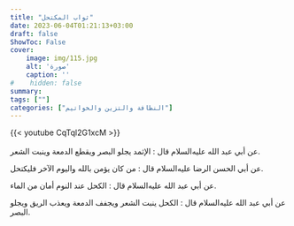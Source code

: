 ```yaml
---
title: "ثواب المكتحل"
date: 2023-06-04T01:21:13+03:00
draft: false
ShowToc: False
cover:
    image: img/115.jpg
    alt: 'صورة'
    caption: ''
#    hidden: false
summary: 
tags: [""]
categories: ["النظافة والتزين والخواتيم"]
---
```

{{< youtube CqTql2G1xcM >}}  
 <br>
عن أبي عبد الله عليه‌السلام قال : الإثمد يجلو البصر ويقطع الدمعة
وينبت الشعر.

عن أبي الحسن الرضا عليه‌السلام قال : من كان يؤمن بالله واليوم الآخر
فليكتحل.

عن
أبي عبد الله عليه‌السلام قال : الكحل عند النوم أمان من الماء.

عن أبي عبد الله عليه‌السلام قال :
الكحل ينبت الشعر ويجفف الدمعة ويعذب الريق ويجلو البصر.


